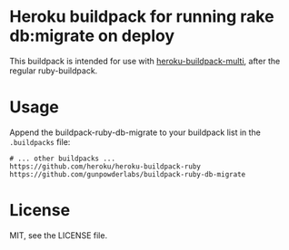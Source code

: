 # Heroku buildpack for running rake db:migrate on deploy

This buildpack is intended for use with [heroku-buildpack-multi], after the regular ruby-buildpack.

# Usage

Append the buildpack-ruby-db-migrate to your buildpack list in the `.buildpacks` file:

```
# ... other buildpacks ...
https://github.com/heroku/heroku-buildpack-ruby
https://github.com/gunpowderlabs/buildpack-ruby-db-migrate
```

# License

MIT, see the LICENSE file.

[heroku-buildpack-multi]:https://github.com/ddollar/heroku-buildpack-multi
[ruby-buildpack]:https://github.com/heroku/heroku-buildpack-ruby
